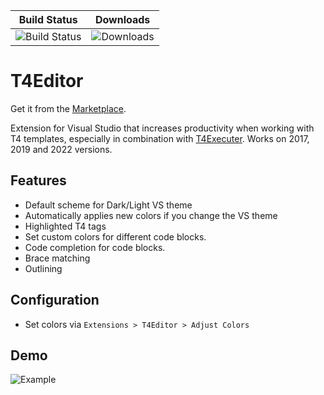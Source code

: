 |Build Status| Downloads |
|------------|------------|
|![Build Status](https://dev.azure.com/Epsicode/T4Editor/_apis/build/status/Tim-Maes.T4Editor%20(1)?branchName=master)|![Downloads](https://img.shields.io/visual-studio-marketplace/d/TimMaes.t4editor)|?

# T4Editor
Get it from the [Marketplace](https://marketplace.visualstudio.com/items?itemName=TimMaes.t4editor).

Extension for Visual Studio that increases productivity when working with T4 templates, especially in combination with [T4Executer](https://marketplace.visualstudio.com/items?itemName=TimMaes.ttexecuter). Works on 2017, 2019 and 2022 versions.

## Features

- Default scheme for Dark/Light VS theme
- Automatically applies new colors if you change the VS theme
- Highlighted T4 tags
- Set custom colors for different code blocks.
- Code completion for code blocks.
- Brace matching
- Outlining

## Configuration

- Set colors via `Extensions > T4Editor > Adjust Colors`

## Demo

![Example](https://s5.gifyu.com/images/SRw1i.gif)

